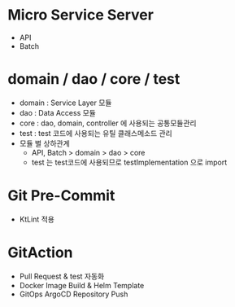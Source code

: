 # Micro Service Server
- API
- Batch
# domain / dao / core / test
- domain : Service Layer 모듈
- dao : Data Access 모듈
- core : dao, domain, controller 에 사용되는 공통모듈관리
- test : test 코드에 사용되는 유틸 클래스메소드 관리
- 모듈 별 상하관계 
  - API, Batch > domain > dao > core 
  - test 는 test코드에 사용되므로 testImplementation 으로 import
# Git Pre-Commit
- KtLint 적용
# GitAction
- Pull Request & test 자동화
- Docker Image Build & Helm Template 
- GitOps ArgoCD Repository Push